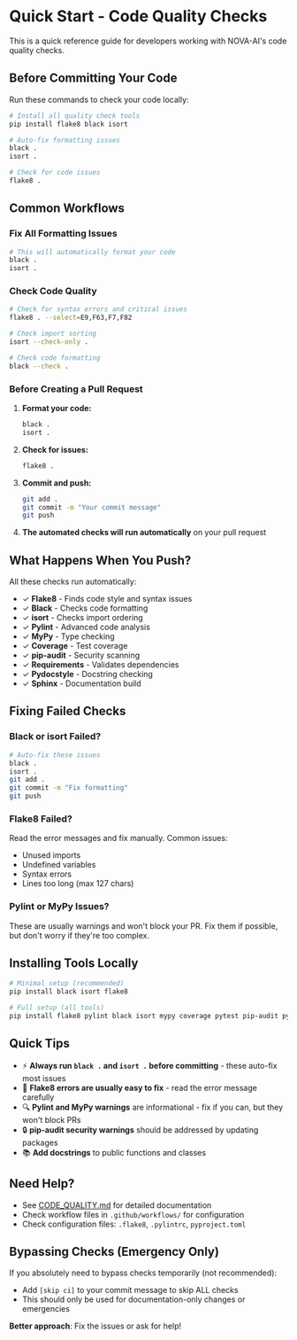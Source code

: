 # Quick Start - Code Quality Checks

This is a quick reference guide for developers working with NOVA-AI's code quality checks.

## Before Committing Your Code

Run these commands to check your code locally:

```bash
# Install all quality check tools
pip install flake8 black isort

# Auto-fix formatting issues
black .
isort .

# Check for code issues
flake8 .
```

## Common Workflows

### Fix All Formatting Issues
```bash
# This will automatically format your code
black .
isort .
```

### Check Code Quality
```bash
# Check for syntax errors and critical issues
flake8 . --select=E9,F63,F7,F82

# Check import sorting
isort --check-only .

# Check code formatting
black --check .
```

### Before Creating a Pull Request

1. **Format your code:**
   ```bash
   black .
   isort .
   ```

2. **Check for issues:**
   ```bash
   flake8 .
   ```

3. **Commit and push:**
   ```bash
   git add .
   git commit -m "Your commit message"
   git push
   ```

4. **The automated checks will run automatically** on your pull request

## What Happens When You Push?

All these checks run automatically:
- ✓ **Flake8** - Finds code style and syntax issues
- ✓ **Black** - Checks code formatting
- ✓ **isort** - Checks import ordering
- ✓ **Pylint** - Advanced code analysis
- ✓ **MyPy** - Type checking
- ✓ **Coverage** - Test coverage
- ✓ **pip-audit** - Security scanning
- ✓ **Requirements** - Validates dependencies
- ✓ **Pydocstyle** - Docstring checking
- ✓ **Sphinx** - Documentation build

## Fixing Failed Checks

### Black or isort Failed?
```bash
# Auto-fix these issues
black .
isort .
git add .
git commit -m "Fix formatting"
git push
```

### Flake8 Failed?
Read the error messages and fix manually. Common issues:
- Unused imports
- Undefined variables
- Syntax errors
- Lines too long (max 127 chars)

### Pylint or MyPy Issues?
These are usually warnings and won't block your PR. Fix them if possible, but don't worry if they're too complex.

## Installing Tools Locally

```bash
# Minimal setup (recommended)
pip install black isort flake8

# Full setup (all tools)
pip install flake8 pylint black isort mypy coverage pytest pip-audit pydocstyle sphinx
```

## Quick Tips

- ⚡ **Always run `black .` and `isort .` before committing** - these auto-fix most issues
- 📝 **Flake8 errors are usually easy to fix** - read the error message carefully
- 🔍 **Pylint and MyPy warnings** are informational - fix if you can, but they won't block PRs
- 🔒 **pip-audit security warnings** should be addressed by updating packages
- 📚 **Add docstrings** to public functions and classes

## Need Help?

- See [CODE_QUALITY.md](CODE_QUALITY.md) for detailed documentation
- Check workflow files in `.github/workflows/` for configuration
- Check configuration files: `.flake8`, `.pylintrc`, `pyproject.toml`

## Bypassing Checks (Emergency Only)

If you absolutely need to bypass checks temporarily (not recommended):
- Add `[skip ci]` to your commit message to skip ALL checks
- This should only be used for documentation-only changes or emergencies

**Better approach**: Fix the issues or ask for help!
